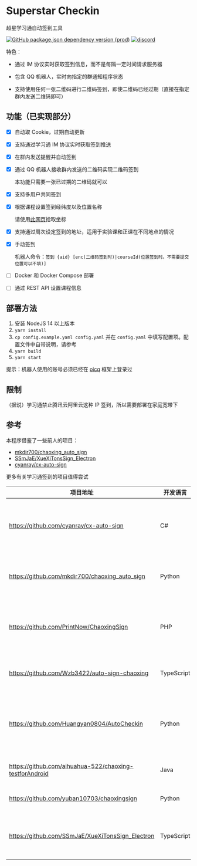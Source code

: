 # Superstar Checkin

超星学习通自动签到工具

[![GitHub package.json dependency version (prod)](https://img.shields.io/github/package-json/dependency-version/Clansty/Superstar-checkin/oicq/main)](https://github.com/takayama-lily/oicq)
[![discord](https://img.shields.io/static/v1?label=chat&message=discord&color=7289da&logo=discord)](https://discord.gg/WV8W25eH)

特色：

- 通过 IM 协议实时获取签到信息，而不是每隔一定时间请求服务器

- 包含 QQ 机器人，实时向指定的群通知程序状态

- 支持使用任何一张二维码进行二维码签到，即使二维码已经过期（直接在指定群内发送二维码即可）

## 功能（已实现部分）

- [x] 自动取 Cookie，过期自动更新

- [x] 支持通过学习通 IM 协议实时获取签到推送

- [x] 在群内发送提醒并自动签到

- [x] 通过 QQ 机器人接收群内发送的二维码实现二维码签到

  本功能只需要一张已过期的二维码就可以

- [x] 支持多用户共同签到

- [x] 根据课程设置签到经纬度以及位置名称

  请使用[此网页](https://api.map.baidu.com/lbsapi/getpoint/index.html)拾取坐标

- [x] 支持通过周次设定签到的地址，适用于实验课和正课在不同地点的情况

- [x] 手动签到

  机器人命令：`签到 {aid} [enc(二维码签到时)|courseId(位置签到时。不需要提交位置可以不填)]`

- [ ] Docker 和 Docker Compose 部署

- [ ] 通过 REST API 设置课程信息

## 部署方法

1. 安装 NodeJS 14 以上版本
2. `yarn install`
3. `cp config.example.yaml config.yaml` 并在 `config.yaml` 中填写配置项。配置文件中自带说明，请参考
4. `yarn build`
5. `yarn start`

提示：机器人使用的账号必须已经在 [oicq](https://github.com/takayama-lily/oicq) 框架上登录过

## 限制

（据说）学习通禁止腾讯云阿里云这种 IP 签到，所以需要部署在家庭宽带下

## 参考

本程序借鉴了一些前人的项目：

- [mkdir700/chaoxing_auto_sign](https://github.com/mkdir700/chaoxing_auto_sign)
- [SSmJaE/XueXiTonsSign_Electron](https://github.com/SSmJaE/XueXiTonsSign_Electron)
- [cyanray/cx-auto-sign](https://github.com/cyanray/cx-auto-sign)

更多有关学习通签到的项目值得尝试

| 项目地址                                                | 开发语言   | 备注                                           |
| ------------------------------------------------------- | ---------- | ---------------------------------------------- |
| https://github.com/cyanray/cx-auto-sign                 | C#         | 超星学习通自动签到工具，通过IM协议监测签到活动。        |
| https://github.com/mkdir700/chaoxing_auto_sign          | Python     | 超星学习通自动签到脚本&多用户多任务&API       |
| https://github.com/PrintNow/ChaoxingSign                | PHP        | PHP版超星自动签到，支持多用户，二次开发便捷！|
| https://github.com/Wzb3422/auto-sign-chaoxing           | TypeScript | 超星学习通自动签到，梦中刷网课       |
| https://github.com/Huangyan0804/AutoCheckin             | Python     | 学习通自动签到，支持手势，二维码，位置，拍照等 |
| https://github.com/aihuahua-522/chaoxing-testforAndroid | Java       | 学习通（超星）自动签到               |
| https://github.com/yuban10703/chaoxingsign              | Python     | 超星学习通自动签到                   |
| https://github.com/SSmJaE/XueXiTonsSign_Electron        | TypeScript | 基于Electron，桌面端，GUI，签到队列            |
